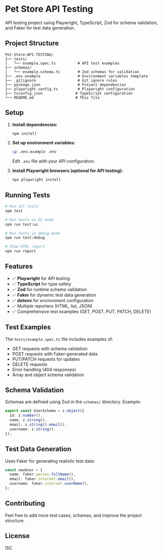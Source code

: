 # Pet Store API Testing

API testing project using Playwright, TypeScript, Zod for schema validation, and Faker for test data generation.

## Project Structure

```
Pet-Store-API-TESTING/
├── tests/
│   └── example.spec.ts          # API test examples
├── schemas/
│   └── example.schema.ts        # Zod schemas for validation
├── .env.example                 # Environment variables template
├── .gitignore                   # Git ignore rules
├── package.json                 # Project dependencies
├── playwright.config.ts         # Playwright configuration
├── tsconfig.json               # TypeScript configuration
└── README.md                   # This file
```

## Setup

1. **Install dependencies:**

   ```bash
   npm install
   ```

2. **Set up environment variables:**

   ```bash
   cp .env.example .env
   ```

   Edit `.env` file with your API configuration.

3. **Install Playwright browsers (optional for API testing):**
   ```bash
   npx playwright install
   ```

## Running Tests

```bash
# Run all tests
npm test

# Run tests in UI mode
npm run test:ui

# Run tests in debug mode
npm run test:debug

# Show HTML report
npm run report
```

## Features

- ✅ **Playwright** for API testing
- ✅ **TypeScript** for type safety
- ✅ **Zod** for runtime schema validation
- ✅ **Faker** for dynamic test data generation
- ✅ **dotenv** for environment configuration
- ✅ Multiple reporters (HTML, list, JSON)
- ✅ Comprehensive test examples (GET, POST, PUT, PATCH, DELETE)

## Test Examples

The `tests/example.spec.ts` file includes examples of:

- GET requests with schema validation
- POST requests with Faker-generated data
- PUT/PATCH requests for updates
- DELETE requests
- Error handling (404 responses)
- Array and object schema validation

## Schema Validation

Schemas are defined using Zod in the `schemas/` directory. Example:

```typescript
export const UserSchema = z.object({
  id: z.number(),
  name: z.string(),
  email: z.string().email(),
  username: z.string(),
});
```

## Test Data Generation

Uses Faker for generating realistic test data:

```typescript
const newUser = {
  name: faker.person.fullName(),
  email: faker.internet.email(),
  username: faker.internet.userName(),
};
```

## Contributing

Feel free to add more test cases, schemas, and improve the project structure.

## License

ISC
